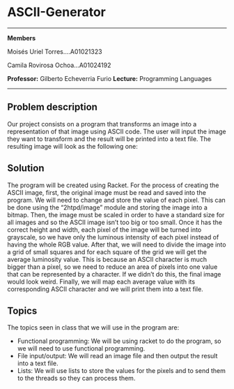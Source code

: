 # ASCII-Generator
---


**Members**

  Moisés Uriel Torres....A01021323   
  
  Camila Rovirosa Ochoa...A01024192

**Professor:** Gilberto Echeverria Furio
**Lecture:** Programming Languages

---
## Problem description

Our project consists on a program that transforms an image into a representation of that image using ASCII code. The user will input the image they want to transform and the result will be printed into a text file. The resulting image will look as the following one:


## Solution

The program will be created using Racket. For the process of creating the ASCII image, first, the original image must be read and saved into the program. We will need to change and store the value of each pixel. This can be done using the “2htpd/image” module and storing the image into a bitmap. Then, the image must be scaled in order to have a standard size for all images and so the ASCII image isn’t too big or too small. Once it has the correct height and width, each pixel of the image will be turned into grayscale, so we have only the luminous intensity of each pixel instead of having the whole RGB value. After that, we will need to divide the image into a grid of small squares and for each square of the grid we will get the average luminosity value. This is because an ASCII character is much bigger than a pixel, so we need to reduce an area of pixels into one value that can be represented by a character. If we didn’t do this, the final image would look weird. Finally, we will map each average value with its corresponding ASCII character and we will print them into a text file. 


## Topics 

The topics seen in class that we will use in the program are:
- Functional programming: We will be using racket to do the program, so we will need to use functional programming.
- File input/output: We will read an image file and then output the result into a text file.
- Lists: We will use lists to store the values for the pixels and to send them to the threads so they can process them.

